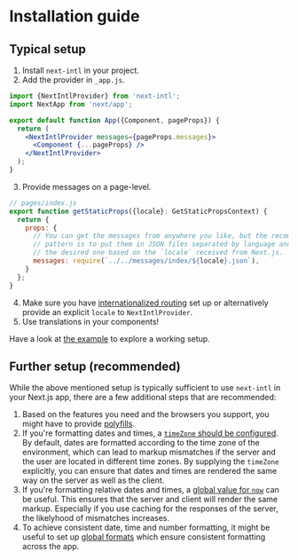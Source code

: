 # Installation guide

## Typical setup

1. Install `next-intl` in your project.
2. Add the provider in `_app.js`.
```jsx
import {NextIntlProvider} from 'next-intl';
import NextApp from 'next/app';

export default function App({Component, pageProps}) {
  return (
    <NextIntlProvider messages={pageProps.messages}>
      <Component {...pageProps} />
    </NextIntlProvider>
  );
}
```
3. Provide messages on a page-level.
```js
// pages/index.js
export function getStaticProps({locale}: GetStaticPropsContext) {
  return {
    props: {
      // You can get the messages from anywhere you like, but the recommended
      // pattern is to put them in JSON files separated by language and read 
      // the desired one based on the `locale` received from Next.js. 
      messages: require(`../../messages/index/${locale}.json`),
    }
  };
}
```
4. Make sure you have [internationalized routing](https://nextjs.org/docs/advanced-features/i18n-routing) set up or alternatively provide an explicit `locale` to `NextIntlProvider`.
5. Use translations in your components!

Have a look at [the example](../packages/example) to explore a working setup.

## Further setup (recommended)

While the above mentioned setup is typically sufficient to use `next-intl` in your Next.js app, there are a few additional steps that are recommended:

1. Based on the features you need and the browsers you support, you might have to provide [polyfills](https://formatjs.io/docs/polyfills).
2. If you're formatting dates and times, a [`timeZone` should be configured](./usage.md#time-zones). By default, dates are formatted according to the time zone of the environment, which can lead to markup mismatches if the server and the user are located in different time zones. By supplying the `timeZone` explicitly, you can ensure that dates and times are rendered the same way on the server as well as the client.
3. If you're formatting relative dates and times, a [global value for `now`](./usage.md#formatRelativeTime) can be useful. This ensures that the server and client will render the same markup. Especially if you use caching for the responses of the server, the likelyhood of mismatches increases.
4. To achieve consistent date, time and number formatting, it might be useful to set up [global formats](./usage.md#global-formats) which ensure consistent formatting across the app.
